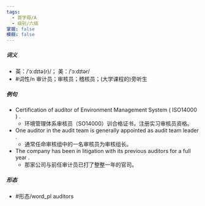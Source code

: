 ```yaml
---
tags:
  - 首字母/A
  - 级别/六级
掌握: false
模糊: false
---
```

##### 词义
- 英：/ˈɔːdɪtə(r)/； 美：/ˈɔːdɪtər/
- #词性/n  审计员；审核员；稽核员；(大学课程的)旁听生
##### 例句
- Certification of auditor of Environment Management System ( ISO14000 ) .
	- 环境管理体系审核员（SO14000）训合格证书，注册实习审核员资格。
- One auditor in the audit team is generally appointed as audit team leader .
	- 通常任命审核组中的一名审核员为审核组长。
- The company has been in litigation with its previous auditors for a full year .
	- 那家公司与前任审计员已打了整整一年的官司。
##### 形态
- #形态/word_pl auditors

